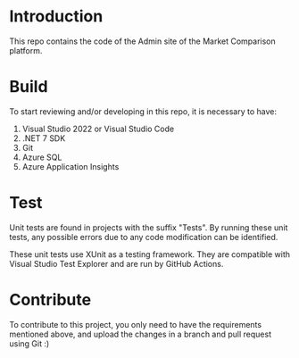 # Introduction
This repo contains the code of the Admin site of the Market Comparison platform.

# Build
To start reviewing and/or developing in this repo, it is necessary to have:
1. Visual Studio 2022 or Visual Studio Code
2. .NET 7 SDK
3. Git
4. Azure SQL
5. Azure Application Insights

# Test
Unit tests are found in projects with the suffix "Tests". By running these unit tests, any possible errors due to any code modification can be identified.

These unit tests use XUnit as a testing framework. They are compatible with Visual Studio Test Explorer and are run by GitHub Actions.

# Contribute
To contribute to this project, you only need to have the requirements mentioned above, and upload the changes in a branch and pull request using Git :)
